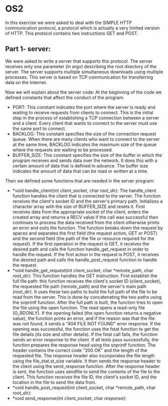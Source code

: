 # OS2
In this exercise we were asked to deal with the SIMPLE HTTP communication protocol, a protocol which is actually a very limited version of HTTP.
This protocol contains two instructions GET and POST.
## Part 1- server:
We were asked to write a server that supports this protocol.
The server receives only one parameter (in argv) describing the root directory of the server. The server supports multiple simultaneous downloads using multiple processes. This server is based on TCP communication for transferring data on the Internet.

Now we will explain about the server code:
At the beginning of the code we defined constants that affect the conduct of the program.
+ PORT: This constant indicates the port where the server is ready and waiting to receive requests from clients to connect. This is the initial step in the process of establishing a TCP connection between a server and a client. Every client that wants to connect to the server must use the same port to connect.
+ BACKLOG: This constant specifies the size of the connection request queue. When there are many clients who want to connect to the server at the same time, BACKLOG indicates the maximum size of the queue where the requests are waiting to be processed.
+ BUFFER_SIZE: This constant specifies the size of the buffer in which the program receives and sends data over the network. It does this with a certain amount of data that is defined in advance. The buffer size indicates the amount of data that can be read or written at a time.

Then we defined some functions that are needed in the server program:
 + *void handle_client(int client_socket, char *root_dir):* The handle_client function handles the client that is connected to the server. The function receives the client's socket ID and the server's primary path. Initializes a character array with the size of BUFFER_SIZE and resets it. First receives data from the appropriate socket of the client, enters the created array and returns a RECV value if the call was successful then continues to process the data received from the client otherwise prints an error and exits the function. The function breaks down the request by spaces and separates the first field (the request action, GET or POST) and the second field (the path of the file or resource required for the request). If the first operation in the request is GET, it receives the desired path and calls the function handle_get_request in order to handle the request. If the first action in the request is POST, it receives the desired path and calls the handle_post_request function to handle the request.
 + *void handle_get_request(int client_socket, char *remote_path, char *root_dir):* This function handles the GET instruction.
First establish the full file path: this function receives the client's socket ID (client_socket), the requested file path (remote_path) and the server's main path (root_dir). It uses these two paths to build the full path of the file to be read from the server. This is done by concatenating the two paths using the snprintf function. After the full path is built, the function tries to open the file using the open function. The read opens a read-only file (O_RDONLY). If the opening failed (the open function returns a negative value), the function prints an error, and if the reason was that the file was not found, it sends a "404 FILE NOT FOUND" error response. If the opening was successful, the function uses the fstat function to get the file details (its size and other details). If the fstat call fails, the function sends an error response to the client. If all tests pass successfully, the function prepares the response head using the snprintf function. The header contains the correct code "200 OK" and the length of the requested file. The response header also incorporates the file length using the file_stat.st_size variable. It then sends the response header to the client using the send_response function. After the response header is sent, the function uses sendfile to send the contents of the file to the client. This function receives the file ID, the client's socket ID, and the location in the file to send the data from. 
 + *void handle_post_request(int client_socket, char *remote_path, char *root_dir):*
 + *void send_response(int client_socket, char *response):* 

